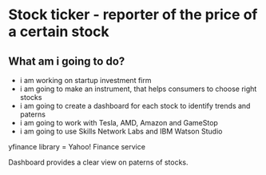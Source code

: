 # **Stock ticker** - reporter of the price of a certain stock
## What am i going to do?
- i am working on startup investment firm
- i am going to make an instrument, that helps consumers to choose right stocks
- i am going to create a dashboard for each stock to identify trends and paterns
- i am going to work with Tesla, AMD, Amazon and GameStop
- i am going to use Skills Network Labs and IBM Watson Studio


yfinance library = Yahoo! Finance service

Dashboard provides a clear view on paterns of stocks.
